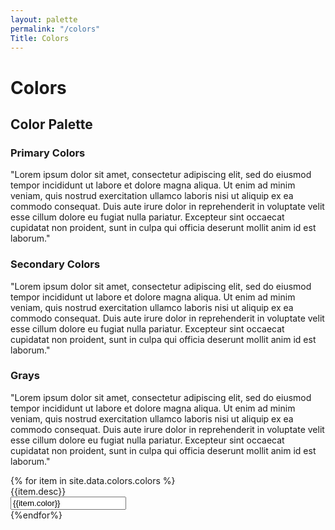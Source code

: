 ```yaml
---
layout: palette
permalink: "/colors"
Title: Colors
---
```

<meta charset="UTF-8">
<link rel=stylesheet href="/assets/css/palette.scss">
<link href='https://fonts.googleapis.com/css?family=Montserrat' rel='stylesheet'>

<body>
    <h1>Colors</h1>
    <div class="color__aside">
        <h2 class="palette__h2">Color Palette</h2>
        <div class="Primary row">
            <h3>Primary Colors</h3>
            <p>"Lorem ipsum dolor sit amet, consectetur adipiscing elit, 
                sed do eiusmod tempor incididunt ut labore et dolore magna 
                aliqua. Ut enim ad minim veniam, quis nostrud exercitation 
                ullamco laboris nisi ut aliquip ex ea commodo consequat. 
                Duis aute irure dolor in reprehenderit in voluptate velit 
                esse cillum dolore eu fugiat nulla pariatur. Excepteur sint 
                occaecat cupidatat non proident, sunt in culpa qui officia 
                deserunt mollit anim id est laborum."</p>
        </div>
        <div class="Secondary row">
            <h3>Secondary Colors</h3>
            <p>"Lorem ipsum dolor sit amet, consectetur adipiscing elit, 
                sed do eiusmod tempor incididunt ut labore et dolore magna 
                aliqua. Ut enim ad minim veniam, quis nostrud exercitation 
                ullamco laboris nisi ut aliquip ex ea commodo consequat. 
                Duis aute irure dolor in reprehenderit in voluptate velit 
                esse cillum dolore eu fugiat nulla pariatur. Excepteur sint 
                occaecat cupidatat non proident, sunt in culpa qui officia 
                deserunt mollit anim id est laborum."</p>
        </div>
        <div class="Grays row">
            <h3>Grays</h3>
            <p>"Lorem ipsum dolor sit amet, consectetur adipiscing elit, 
                sed do eiusmod tempor incididunt ut labore et dolore magna 
                aliqua. Ut enim ad minim veniam, quis nostrud exercitation 
                ullamco laboris nisi ut aliquip ex ea commodo consequat. 
                Duis aute irure dolor in reprehenderit in voluptate velit 
                esse cillum dolore eu fugiat nulla pariatur. Excepteur sint 
                occaecat cupidatat non proident, sunt in culpa qui officia 
                deserunt mollit anim id est laborum."</p>
        </div>
    </div>
    <div class="palette column">    
        {% for item in site.data.colors.colors %}
        <div class="palette__item">
            <div class="palette__color" style="background: {{item.color}};">
                <div class="palette__desc">{{item.desc}}</div>
            </div>
            <input type="text" class="palette__input" value="{{item.color}}">
        </div>
        {%endfor%}
    </div>

</body>